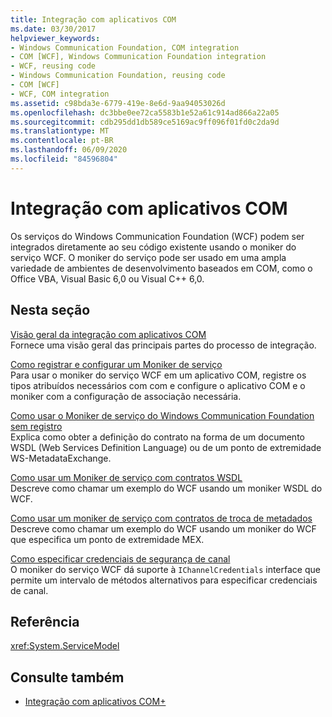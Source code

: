 ```yaml
---
title: Integração com aplicativos COM
ms.date: 03/30/2017
helpviewer_keywords:
- Windows Communication Foundation, COM integration
- COM [WCF], Windows Communication Foundation integration
- WCF, reusing code
- Windows Communication Foundation, reusing code
- COM [WCF]
- WCF, COM integration
ms.assetid: c98bda3e-6779-419e-8e6d-9aa94053026d
ms.openlocfilehash: dc3bbe0ee72ca5583b1e52a61c914ad866a22a05
ms.sourcegitcommit: cdb295dd1db589ce5169ac9ff096f01fd0c2da9d
ms.translationtype: MT
ms.contentlocale: pt-BR
ms.lasthandoff: 06/09/2020
ms.locfileid: "84596804"
---
```

# <a name="integrating-with-com-applications"></a>Integração com aplicativos COM
Os serviços do Windows Communication Foundation (WCF) podem ser integrados diretamente ao seu código existente usando o moniker do serviço WCF. O moniker do serviço pode ser usado em uma ampla variedade de ambientes de desenvolvimento baseados em COM, como o Office VBA, Visual Basic 6,0 ou Visual C++ 6,0.  
  
## <a name="in-this-section"></a>Nesta seção  
 [Visão geral da integração com aplicativos COM](integrating-with-com-applications-overview.md)  
 Fornece uma visão geral das principais partes do processo de integração.  
  
 [Como registrar e configurar um Moniker de serviço](how-to-register-and-configure-a-service-moniker.md)  
 Para usar o moniker do serviço WCF em um aplicativo COM, registre os tipos atribuídos necessários com com e configure o aplicativo COM e o moniker com a configuração de associação necessária.  
  
 [Como usar o Moniker de serviço do Windows Communication Foundation sem registro](use-the-wcf-service-moniker-without-registration.md)  
 Explica como obter a definição do contrato na forma de um documento WSDL (Web Services Definition Language) ou de um ponto de extremidade WS-MetadataExchange.  
  
 [Como usar um Moniker de serviço com contratos WSDL](how-to-use-a-service-moniker-with-wsdl-contracts.md)  
 Descreve como chamar um exemplo do WCF usando um moniker WSDL do WCF.  
  
 [Como usar um moniker de serviço com contratos de troca de metadados](how-to-use-a-service-moniker-with-metadata-exchange-contracts.md)  
 Descreve como chamar um exemplo do WCF usando um moniker do WCF que especifica um ponto de extremidade MEX.  
  
 [Como especificar credenciais de segurança de canal](how-to-specify-channel-security-credentials.md)  
 O moniker do serviço WCF dá suporte à `IChannelCredentials` interface que permite um intervalo de métodos alternativos para especificar credenciais de canal.  
  
## <a name="reference"></a>Referência  
 <xref:System.ServiceModel>  
  
## <a name="see-also"></a>Consulte também

- [Integração com aplicativos COM+](integrating-with-com-plus-applications.md)
